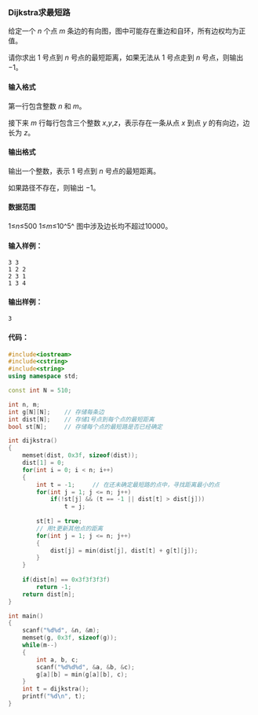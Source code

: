 ### Dijkstra求最短路

给定一个 *n* 个点 *m* 条边的有向图，图中可能存在重边和自环，所有边权均为正值。

请你求出 1 号点到 *n* 号点的最短距离，如果无法从 1 号点走到 *n* 号点，则输出 −1。

#### 输入格式

第一行包含整数 *n* 和 *m*。

接下来 *m* 行每行包含三个整数 *x*,*y*,*z*，表示存在一条从点 *x* 到点 *y* 的有向边，边长为 *z*。

#### 输出格式

输出一个整数，表示 1 号点到 *n* 号点的最短距离。

如果路径不存在，则输出 −1。

#### 数据范围

1≤*n*≤500
1≤*m*≤10^5^
图中涉及边长均不超过10000。

#### 输入样例：

```
3 3
1 2 2
2 3 1
1 3 4
```

#### 输出样例：

```
3
```

#### 代码：

```c++
#include<iostream>
#include<cstring>
#include<string>
using namespace std;

const int N = 510;

int n, m;
int g[N][N];	// 存储每条边
int dist[N];	// 存储1号点到每个点的最短距离
bool st[N];		// 存储每个点的最短路是否已经确定

int dijkstra()
{
    memset(dist, 0x3f, sizeof(dist));
    dist[1] = 0;
    for(int i = 0; i < n; i++)
    {
        int t = -1;		// 在还未确定最短路的点中，寻找距离最小的点
        for(int j = 1; j <= n; j++)
            if(!st[j] && (t == -1 || dist[t] > dist[j])) 
                t = j;
        
        st[t] = true;
        // 用t更新其他点的距离
        for(int j = 1; j <= n; j++)
        {
            dist[j] = min(dist[j], dist[t] + g[t][j]);
        }
    }
    
    if(dist[n] == 0x3f3f3f3f) 
        return -1;
    return dist[n];
}

int main()
{
    scanf("%d%d", &n, &m);
    memset(g, 0x3f, sizeof(g));
    while(m--)
    {
        int a, b, c;
        scanf("%d%d%d", &a, &b, &c);
        g[a][b] = min(g[a][b], c);
    }
    int t = dijkstra();
    printf("%d\n", t);
}
```

